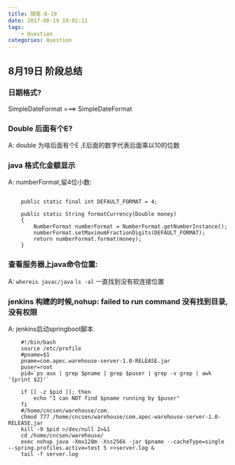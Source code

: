 ```yaml
---
title: 随笔-8-19
date: 2017-08-19 19:02:11
tags:
	- Question
categories: Question
---
```


## 8月19日 阶段总结

### 日期格式?

SimpleDateFormat ===> SimpleDateFormat


### Double 后面有个E?

A: double 为啥后面有个E ,E后面的数字代表后面乘以10的位数

### java 格式化金额显示

A: numberFormat,留4位小数:

```

    public static final int DEFAULT_FORMAT = 4;

    public static String formatCurrency(Double money)
    {
        NumberFormat numberFormat = NumberFormat.getNumberInstance();
        numberFormat.setMaximumFractionDigits(DEFAULT_FORMAT);
        return numberFormat.format(money);
    }

```

### 查看服务器上java命令位置:

A: `whereis javac/java`    `ls -al` 一直找到没有软连接位置

### jenkins 构建的时候,nohup: failed to run command 没有找到目录,没有权限

A: jenkins启动springboot脚本

```
    #!/bin/bash
    source /etc/profile
    #pname=$1
    pname=com.apec.warehouse-server-1.0-RELEASE.jar
    puser=root
    pid=`ps aux | grep $pname | grep $puser | grep -v grep | awk '{print $2}'`

    if [[ -z $pid ]]; then
        echo "I can NOT find $pname running by $puser"
    fi
    #/home/cncsen/warehouse/com.
    chmod 777 /home/cncsen/warehouse/com.apec-warehouse-server-1.0-RELEASE.jar
    kill -9 $pid >/dev/null 2>&1
    cd /home/cncsen/warehouse/
    exec nohup java -Xmx128m -Xss256k -jar $pname --cacheType=single  --spring.profiles.active=test 5 >>server.log &
    tail -f server.log
```



